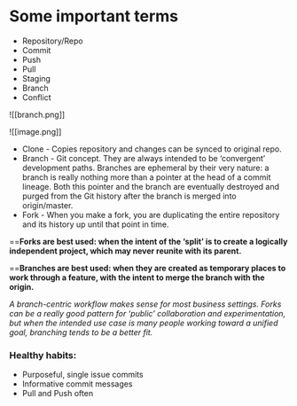 # Some important terms

- Repository/Repo
- Commit
- Push
- Pull
- Staging
- Branch
- Conflict

![[branch.png]]

![[image.png]]

- Clone - Copies repository and changes can be synced to original repo.
- Branch - Git concept. They are always intended to be ‘convergent’ development paths. Branches are ephemeral by their very nature: a branch is really nothing more than a pointer at the head of a commit lineage. Both this pointer and the branch are eventually destroyed and purged from the Git history after the branch is merged into origin/master.
- Fork - When you make a fork, you are duplicating the entire repository and its history up until that point in time. 

==**Forks are best used: when the intent of the ‘split’ is to create a logically independent project, which may never reunite with its parent.**

==**Branches are best used: when they are created as temporary places to work through a feature, with the intent to merge the branch with the origin.**

*A branch-centric workflow makes sense for most business settings. Forks can be a really good pattern for ‘public’ collaboration and experimentation, but when the intended use case is many people working toward a unified goal, branching tends to be a better fit.*

### Healthy habits:
- Purposeful, single issue commits
- Informative commit messages
- Pull and Push often

